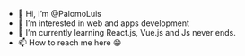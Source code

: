 - 👋 Hi, I’m @PalomoLuis
- 👀 I’m interested in web and apps development
- 🌱 I’m currently learning React.js, Vue.js and Js never ends.
- 📫 How to reach me here 😁

<!---
PalomoLuis/PalomoLuis is a ✨ special ✨ repository because its `README.md` (this file) appears on your GitHub profile.
You can click the Preview link to take a look at your changes.
--->

